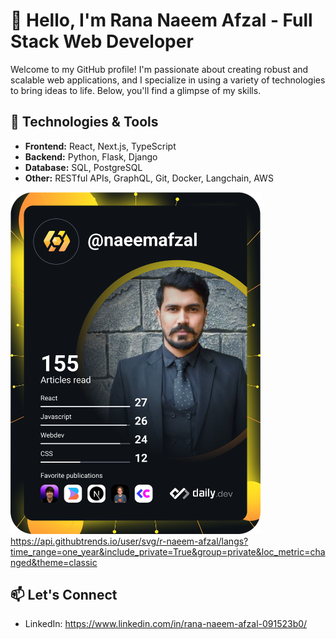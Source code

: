 # 👋 Hello, I'm Rana Naeem Afzal - Full Stack Web Developer

Welcome to my GitHub profile! I'm passionate about creating robust and scalable web applications, and I specialize in using a variety of technologies to bring ideas to life. Below, you'll find a glimpse of my skills.

## 🔧 Technologies & Tools

- **Frontend:** React, Next.js, TypeScript
- **Backend:** Python, Flask, Django
- **Database:** SQL, PostgreSQL
- **Other:** RESTful APIs, GraphQL, Git, Docker, Langchain, AWS

<a href="https://app.daily.dev/DailyDevTips"><img src="https://github.com/r-naeem-afzal/r-naeem-afzal/blob/main/devcard.svg" width="400" alt="Chris Bongers's Dev Card"/></a>
https://api.githubtrends.io/user/svg/r-naeem-afzal/langs?time_range=one_year&include_private=True&group=private&loc_metric=changed&theme=classic

## 📫 Let's Connect

- LinkedIn: https://www.linkedin.com/in/rana-naeem-afzal-091523b0/



